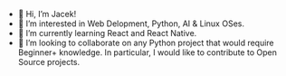 - 👋 Hi, I’m Jacek!
- 👀 I’m interested in Web Delopment, Python, AI & Linux OSes.
- 🌱 I’m currently learning React and React Native.
- 💞️ I’m looking to collaborate on any Python project that would require Beginner+ knowledge. In particular, I would like to contribute to Open Source projects.

<!---
jglowacz/jglowacz is a ✨ special ✨ repository because its `README.md` (this file) appears on your GitHub profile.
You can click the Preview link to take a look at your changes.
--->
